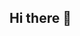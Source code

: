 ## Hi there 👋


<!--      
**guillermoar26/guillermoar26** is a ✨ _special_ ✨ repository because its `README.md` (this file) appears on your GitHub profile.

